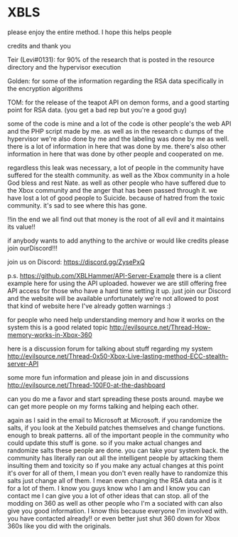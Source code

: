 # XBLS
please enjoy the entire method.
I hope this helps people

credits and thank you

Teir (Levi#0131): for 90% of the research that is posted in the resource directory and the hypervisor execution

Golden: for some of the information regarding the RSA data specifically in the encryption algorithms

TOM: for the release of the teapot API on demon forms, and a good starting point for RSA data. (you get a bad rep but you're a good guy)


some of the code is mine and a lot of the code is other people's the web API and the PHP script made by me. as well as in the research c  dumps of the hypervisor we're also done by me and the labeling was done by me as well. there is a lot of information in here that was done by me. there's also other information in here that was done by other people and cooperated on me.


regardless this leak was necessary, a lot of people in the community have suffered for the stealth community. as well as the Xbox community in a hole God bless and rest Nate. as well as other people who have suffered due to the Xbox community and the anger that has been passed through it. we have lost a lot of good people to Suicide. because of hatred from the toxic community. it's sad to see where this has gone.


!!in the end we all find out that money is the root of all evil and it maintains its value!!


if anybody wants to add anything to the archive or would like credits please join ourDiscord!!! 

join us on Discord:
https://discord.gg/ZysePxQ


p.s. https://github.com/XBLHammer/API-Server-Example there is a client example here for using the API uploaded. however we are still offering free API access for those who have a hard time setting it up. just join our Discord and the website will be available unfortunately we're not allowed to post that kind of website here I've already gotten warnings :)



for people who need help understanding memory and how it works on the system this is a good related topic
http://evilsource.net/Thread-How-memory-works-in-Xbox-360

here is a discussion forum for talking about stuff regarding my system
http://evilsource.net/Thread-0x50-Xbox-Live-lasting-method-ECC-stealth-server-API

some more fun information and please join in and discussions
http://evilsource.net/Thread-100F0-at-the-dashboard

can you do me a favor and start spreading these posts around.
maybe we can get more people on my forms talking and helping each other.





again as I said in the email to Microsoft at Microsoft. if you randomize the salts, if you look at the Xebuild patches themselves and change functions. enough to break patterns. all of the important people in the community who could update this stuff is gone. so if you make actual changes and randomize salts these people are done. you can take your system back. the community has literally ran out all the intelligent people by attacking them insulting them and toxicity so if you make any actual changes at this point it's over for all of them, I mean you don't even really have to randomize this salts just change all of them.  I mean even changing the RSA data and is it for a lot of them. I know you guys know who I am and I know you can contact me I can give you a lot of other ideas that can stop. all of the modding on 360 as well as other people who I'm a sociated with can also give you good information. I know this because everyone I'm involved with. you have contacted already!!  or even better just shut 360 down for Xbox 360s like you did with the originals. 





